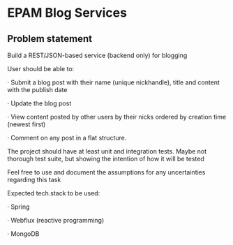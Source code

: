 # EPAM Blog Services

## Problem statement 

Build a REST/JSON-based service (backend only) for blogging

User should be able to:

  ·       Submit a blog post with their name (unique nickhandle), title and content with the publish date

  ·       Update the blog post

  ·       View content posted by other users by their nicks ordered by creation time (newest first)

  ·       Comment on any post in a flat structure.

The project should have at least unit and integration tests. 
Maybe not thorough test suite, but showing the intention of how it will be tested

Feel free to use and document the assumptions for any uncertainties regarding this task

Expected tech.stack to be used:

  ·       Spring

  ·       Webflux (reactive programming)

  ·       MongoDB
